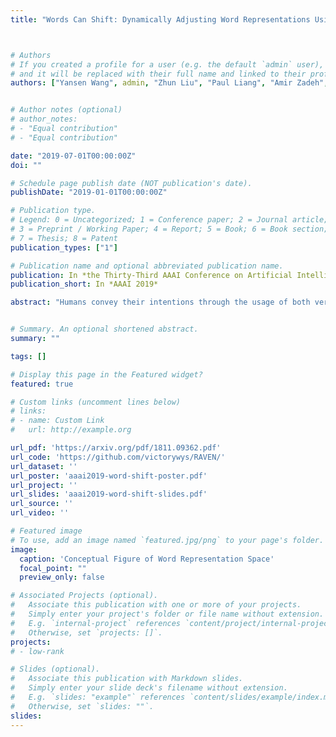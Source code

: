 ```yaml
---
title: "Words Can Shift: Dynamically Adjusting Word Representations Using Nonverbal Behaviours"



# Authors
# If you created a profile for a user (e.g. the default `admin` user), write the username (folder name) here 
# and it will be replaced with their full name and linked to their profile.
authors: ["Yansen Wang", admin, "Zhun Liu", "Paul Liang", "Amir Zadeh", "Louis-Philippe Morency"]


# Author notes (optional)
# author_notes:
# - "Equal contribution"
# - "Equal contribution"

date: "2019-07-01T00:00:00Z"
doi: ""

# Schedule page publish date (NOT publication's date).
publishDate: "2019-01-01T00:00:00Z"

# Publication type.
# Legend: 0 = Uncategorized; 1 = Conference paper; 2 = Journal article;
# 3 = Preprint / Working Paper; 4 = Report; 5 = Book; 6 = Book section;
# 7 = Thesis; 8 = Patent
publication_types: ["1"]

# Publication name and optional abbreviated publication name.
publication: In *the Thirty-Third AAAI Conference on Artificial Intelligence (AAAI)*
publication_short: In *AAAI 2019*

abstract: "Humans convey their intentions through the usage of both verbal and nonverbal behaviors during face-to-face communication. Speaker intentions often vary dynamically depending on different nonverbal contexts, such as vocal patterns and facial expressions. As a result, when modeling human language, it is essential to not only consider the literal meaning of the words but also the nonverbal contexts in which these words appear. To better model human language, we first model expressive nonverbal representations by analyzing the fine-grained visual and acoustic patterns that occur during word segments. In addition, we seek to capture the dynamic nature of nonverbal intents by shifting word representations based on the accompanying nonverbal behaviors. To this end, we propose the Recurrent Attended Variation Embedding Network (RAVEN) that models the fine-grained structure of nonverbal subword sequences and dynamically shifts word representations based on nonverbal cues. Our proposed model achieves competitive performance on two publicly available datasets for multimodal sentiment analysis and emotion recognition. We also visualize the shifted word representations in different nonverbal contexts and summarize common patterns regarding multimodal variations of word representations."


# Summary. An optional shortened abstract.
summary: ""

tags: []

# Display this page in the Featured widget?
featured: true

# Custom links (uncomment lines below)
# links:
# - name: Custom Link
#   url: http://example.org

url_pdf: 'https://arxiv.org/pdf/1811.09362.pdf'
url_code: 'https://github.com/victorywys/RAVEN/'
url_dataset: ''
url_poster: 'aaai2019-word-shift-poster.pdf'
url_project: ''
url_slides: 'aaai2019-word-shift-slides.pdf'
url_source: ''
url_video: ''

# Featured image
# To use, add an image named `featured.jpg/png` to your page's folder. 
image:
  caption: 'Conceptual Figure of Word Representation Space'
  focal_point: ""
  preview_only: false

# Associated Projects (optional).
#   Associate this publication with one or more of your projects.
#   Simply enter your project's folder or file name without extension.
#   E.g. `internal-project` references `content/project/internal-project/index.md`.
#   Otherwise, set `projects: []`.
projects:
# - low-rank

# Slides (optional).
#   Associate this publication with Markdown slides.
#   Simply enter your slide deck's filename without extension.
#   E.g. `slides: "example"` references `content/slides/example/index.md`.
#   Otherwise, set `slides: ""`.
slides: 
---
```


<!-- {{% callout note %}}
Click the *Cite* button above to demo the feature to enable visitors to import publication metadata into their reference management software.
{{% /callout %}} -->

<!-- {{% callout note %}}
Create your slides in Markdown - click the *Slides* button to check out the example.
{{% /callout %}} -->

<!-- Supplementary notes can be added here, including [code, math, and images](https://wowchemy.com/docs/writing-markdown-latex/). -->